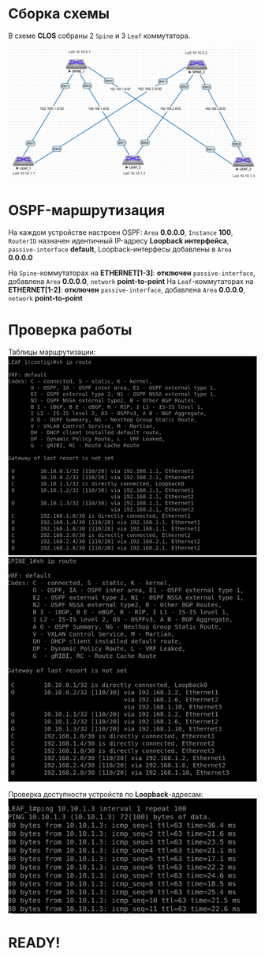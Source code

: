 
Сборка схемы
============

В схеме **CLOS** собраны 2 `Spine` и 3 `Leaf` коммутатора.

![Схема](../HW_1/CLOS.png "CLOS-топология")

OSPF-маршрутизация
============
На каждом устройстве настроен OSPF:  `Area` **0.0.0.0**, `Instance` **100**, `RouterID` назначен идентичный IP-адресу **Loopback интерфейса**, `passive-interface` **default**, Loopback-интерфесы добавлены в `Area` **0.0.0.0**



На `Spine`-коммутаторах на **ETHERNET[1-3]**: **отключен** `passive-interface`, добавлена `Area` **0.0.0.0**, `network` **point-to-point** 
На `Leaf`-коммутаторах на **ETHERNET[1-2]**: **отключен** `passive-interface`, добавлена `Area` **0.0.0.0**, `network` **point-to-point** 



Проверка работы
============


Таблицы маршрутизации:
![LEAF](LEAF1_ROUTES.jpg "LEAF таблица маршрутизации")
![SPINE](SPINE1_ROUTES.jpg "SPINE таблица маршрутизации")

Проверка доступности устройств по **Loopback**-адресам:
![PING](PING.jpg "ICMP")

READY!
============

